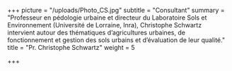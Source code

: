 +++
picture = "/uploads/Photo_CS.jpg"
subtitle = "Consultant"
summary = "Professeur en pédologie urbaine et directeur du Laboratoire Sols et Environnement (Université de Lorraine, Inra), Christophe Schwartz intervient autour des thématiques d’agricultures urbaines, de fonctionnement et gestion des sols urbains et d’évaluation de leur qualité."
title = "Pr. Christophe Schwartz"
weight = 5

+++
